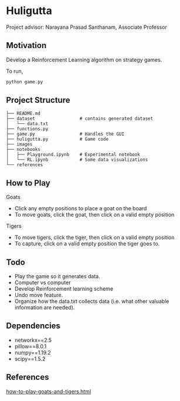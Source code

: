 # Huligutta

Project advisor: Narayana Prasad Santhanam, Associate Professor

## Motivation

Develop a Reinforcement Learning algorithm on strategy games.

To run,

```python
python game.py
```

## Project Structure

```plaintext
├── README.md
├── dataset                 # contains generated dataset
│   └── data.txt
├── functions.py
├── game.py                 # Handles the GUI
├── huligutta.py            # Game code
├── images
├── notebooks
│   ├── Playground.ipynb    # Experimental notebook
│   └── RL.ipynb            # Some data visualizations
└── references
```

## How to Play

Goats

* Click any empty positions to place a goat on the board
* To move goats, click the goat, then click on a valid empty position

Tigers

* To move tigers, click the tiger, then click on a valid empty position
* To capture, click on a valid empty position the tiger goes to.

## Todo

* Play the game so it generates data.
* Computer vs computer
* Develop Reinforcement learning scheme
* Undo move feature.
* Organize how the data.txt collects data (i.e. what other valuable information are needed).

## Dependencies

* networkx==2.5
* pillow==8.0.1
* numpy==1.19.2
* scipy==1.5.2

<!-- install dependencies by -->

<!-- ```bash
conda install networkx
conda install pillow
conda install numpy
conda install scipy
``` -->

## References

[how-to-play-goats-and-tigers.html](http://kreedaakaushalya.blogspot.com/2008/05/how-to-play-goats-and-tigers.html)
